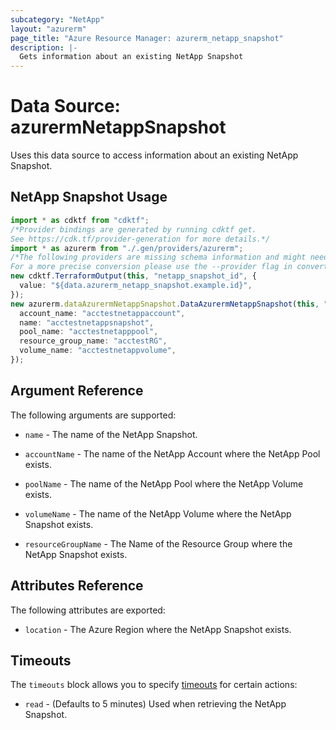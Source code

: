 ```yaml
---
subcategory: "NetApp"
layout: "azurerm"
page_title: "Azure Resource Manager: azurerm_netapp_snapshot"
description: |-
  Gets information about an existing NetApp Snapshot
---
```


# Data Source: azurermNetappSnapshot

Uses this data source to access information about an existing NetApp Snapshot.

## NetApp Snapshot Usage

```typescript
import * as cdktf from "cdktf";
/*Provider bindings are generated by running cdktf get.
See https://cdk.tf/provider-generation for more details.*/
import * as azurerm from "./.gen/providers/azurerm";
/*The following providers are missing schema information and might need manual adjustments to synthesize correctly: azurerm.
For a more precise conversion please use the --provider flag in convert.*/
new cdktf.TerraformOutput(this, "netapp_snapshot_id", {
  value: "${data.azurerm_netapp_snapshot.example.id}",
});
new azurerm.dataAzurermNetappSnapshot.DataAzurermNetappSnapshot(this, "test", {
  account_name: "acctestnetappaccount",
  name: "acctestnetappsnapshot",
  pool_name: "acctestnetapppool",
  resource_group_name: "acctestRG",
  volume_name: "acctestnetappvolume",
});

```

## Argument Reference

The following arguments are supported:

*   `name` - The name of the NetApp Snapshot.

*   `accountName` - The name of the NetApp Account where the NetApp Pool exists.

*   `poolName` - The name of the NetApp Pool where the NetApp Volume exists.

*   `volumeName` - The name of the NetApp Volume where the NetApp Snapshot exists.

*   `resourceGroupName` - The Name of the Resource Group where the NetApp Snapshot exists.

## Attributes Reference

The following attributes are exported:

* `location` - The Azure Region where the NetApp Snapshot exists.

## Timeouts

The `timeouts` block allows you to specify [timeouts](https://www.terraform.io/language/resources/syntax#operation-timeouts) for certain actions:

* `read` - (Defaults to 5 minutes) Used when retrieving the NetApp Snapshot.
